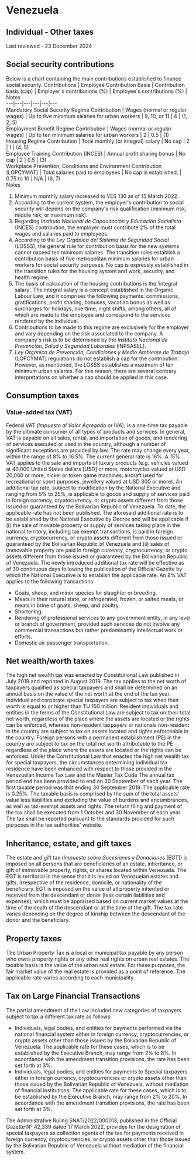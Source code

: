 # Venezuela
## Individual - Other taxes
Last reviewed - 23 December 2024
## Social security contributions
Below is a chart containing the main contributions established to finance social security.
Contributions | Employee Contribution Basis | Contribution basis (cap) | Employer´s contributions (%) | Employee´s contributions (%) | Notes  
---|---|---|---|---|---  
Mandatory Social Security Regime Contribution | Wages (normal or regular wages) | Up to five minimum salaries for urban workers | 9, 10, or 11 | 4 | (1, 2, 5)  
Employment Benefit Regime Contribution | Wages (normal or regular wages) | Up to ten minimum salaries for urban workers | 2 | 0.5 | (1)  
Housing Regime Contribution | Total monthly (or integral) salary | No cap | 2 | 1 | (4, 5)  
Employee Training Contribution (INCES) | Annual profit sharing bonus | No cap | 2 | 0.5 | (3)  
Workplace Prevention, Conditions and Environment Contribution (LOPCYMAT) | Total salaries paid to employees | No cap is established. | 0.75 to 10 | N/A | (6, 7)  
Notes
  1. Minimum monthly salary increased to VES 130 as of 15 March 2022. 
  2. According to the current system, the employer's contribution to social security will depend on the company's risk qualification (minimum risk, middle risk, or maximum risk).
  3. Regarding _Instituto Nacional de Capacitación y Educación Socialista_ (INCES) contribution, the employer must contribute 2% of the total wages and salaries paid to employees.
  4. According to the _Ley Orgánica del Sistema de Seguridad Social_ (LOSSS), the general rule for contribution basis for the new systems cannot exceed ten minimum salaries. The transition rules establish a contribution basis of five metropolitan minimum salaries for urban workers for social security purposes. No cap is expressly established in the transition rules for the housing system and work, security, and health regime.
  5. The basis of calculation of the housing contributions is the ‘integral salary’. The integral salary is a concept established in the Organic Labour Law, and it comprises the following payments: commissions, gratifications, profit sharing, bonuses, vacation bonus as well as surcharges for holidays, overtime, night shifts, among others, all of which are made to the employee and correspond to the services rendered by the individual.
  6. Contributions to be made to this regime are exclusively for the employer and vary depending on the risk associated to the company. A company's risk is to be determined by the _Instituto Nacional de Prevención,_ _Salud y Seguridad Laborales_ (INPSASEL).
  7. _Ley Orgánica de Prevención, Condiciones y Medio Ambiente de Trabajo_ (LOPCYMAT) regulations do not establish a cap for the contribution. However, as mentioned, the LOSSS establishes a maximum of ten minimum urban salaries. For this reason, there are several contrary interpretations on whether a cap should be applied in this case.


## Consumption taxes
### Value-added tax (VAT)
Federal VAT (_Impuesto al Valor Agregado_ or IVA), is a one-time tax payable by the ultimate consumer of all types of products and services. 
In general, VAT is payable on all sales, rental, and importation of goods, and rendering of services executed or used in the country, although a number of significant exceptions are provided by law.
The rate may change every year, within the range of 8% to 16.5%. The current general rate is 16%.
A 15% VAT applies to the sale and imports of luxury products (e.g. vehicles valued at 40,000 United States dollars [USD] or more, motorcycles valued at USD 20,000 or more, nickel or token game machines, aircraft used for recreational or sport purposes, jewellery valued at USD 300 or more).
An additional tax rate, subject to modification by the National Executive and ranging from 5% to 25%, is applicable to goods and supply of services paid in foreign currency, cryptocurrency, or crypto assets different from those issued or guaranteed by the Bolivarian Republic of Venezuela. To date, the applicable rate has not been published.
The aforesaid additional rate is to be established by the National Executive by Decree and will be applicable if (i) the sale of movable property or supply of services taking place in the national territory, including tax exempt transactions, is paid in foreign currency, cryptocurrency, or crypto assets different from those issued or guaranteed by the Bolivarian Republic of Venezuela and (ii) sales of immovable property are paid in foreign currency, cryptocurrency, or crypto assets different from those issued or guaranteed by the Bolivarian Republic of Venezuela.
The newly introduced additional tax rate will be effective as of 30 continuous days following the publication of the Official Gazette by which the National Executive is to establish the applicable rate.
An 8% VAT applies to the following transactions:
  * Goats, sheep, and minor species for slaughter or breeding.
  * Meats in their natural state, or refrigerated, frozen, or salted meats, or meats in brine of goats, sheep, and poultry.
  * Shortening.
  * Rendering of professional services to any government entity, in any level or branch of government, provided such services do not involve any commercial transactions but rather predominantly intellectual work or efforts.
  * Domestic air passenger transportation. 


## Net wealth/worth taxes
The high net wealth tax was enacted by Constitutional Law published in July 2019 and reprinted in August 2019. The tax applies to the net worth of taxpayers qualified as special taxpayers and shall be determined on an annual basis on the value of the net worth at the end of the tax year. 
Individual and corporate special taxpayers are subject to tax when their worth is equal to or higher than TU 150 million. Resident individuals and entities in the terms of the Constitutional Law are subject to tax on their total net worth, regardless of the place where the assets are located or the rights can be enforced, whereas non-resident taxpayers or nationals non-resident in the country are subject to tax on assets located and rights enforceable in the country. Foreign persons with a permanent establishment (PE) in the country are subject to tax on the total net worth attributable to the PE regardless of the place where the assets are located or the rights can be enforced.
Under the Constitutional Law that enacted the high net wealth tax for special taxpayers, the circumstances determining individual tax residence have been enhanced with respect to those provided in the Venezuelan Income Tax Law and the Master Tax Code
The annual tax period end has been provided to end on 30 September of each year. The first taxable period was that ending 30 September 2019. The applicable rate is 0.25%. The taxable basis is comprised by the sum of the total assets’ value less liabilities and excluding the value of burdens and encumbrances, as well as tax-exempt assets and rights.
The return filing and payment of the tax shall be executed from 1 October and 30 November of each year. The tax shall be reported pursuant to the standards provided for such purposes in the tax authorities’ website.
## Inheritance, estate, and gift taxes
The estate and gift tax (_Impuesto sobre Sucesiones y Donaciones_ [EGT]) is imposed on all persons that are beneficiaries of an estate, inheritance, or gift of immovable property, rights, or shares located within Venezuela. The EGT is territorial in the sense that it is levied on Venezuelan estates and gifts, irrespective of the residence, domicile, or nationality of the beneficiary. EGT is imposed on the value of all property inherited or received from the descendant or donor (less certain liabilities and expenses), which must be appraised based on current market values at the time of the death of the descendant or at the time of the gift. The tax rate varies depending on the degree of kinship between the descendant of the donor and the beneficiary.
## Property taxes
The Urban Property Tax is a local or municipal tax payable by any person who owns property rights or any other real rights on urban real estates. The taxable basis is the value of the urban real estate. For these purposes, the fair market value of the real estate is provided as a point of reference. The applicable rate varies according to each municipality.
## Tax on Large Financial Transactions
The partial amendment of the Law included new categories of taxpayers subject to tax a different tax rate as follows:
  * Individuals, legal bodies, and entities for payments performed via the national financial system either in foreign currency, cryptocurrencies, or crypto assets other than those issued by the Bolivarian Republic of Venezuela: The applicable rate for these cases, which is to be established by the Executive Branch, may range from 2% to 8%. In accordance with the amendment transition provisions, the rate has been set forth at 3%.
  * Individuals, legal bodies, and entities for payments to Special taxpayers either in foreign currency, cryptocurrencies or crypto assets other than those issued by the Bolivarian Republic of Venezuela, without mediation of financial institutions: The applicable rate for these cases, which is to be established by the Executive Branch, may range from 2% to 20%. In accordance with the amendment transition provisions, the rate has been set forth at 3%.


The Administrative Ruling SNAT/2022/000013, published in the Official Gazette N° 42,339 dated 17 March 2022, provides for the designation of special taxpayers as collection agents of the tax for payments received in foreign currency, cryptocurrencies, or crypto assets other than those issued by the Bolivarian Republic of Venezuela without mediation of the financial system.
